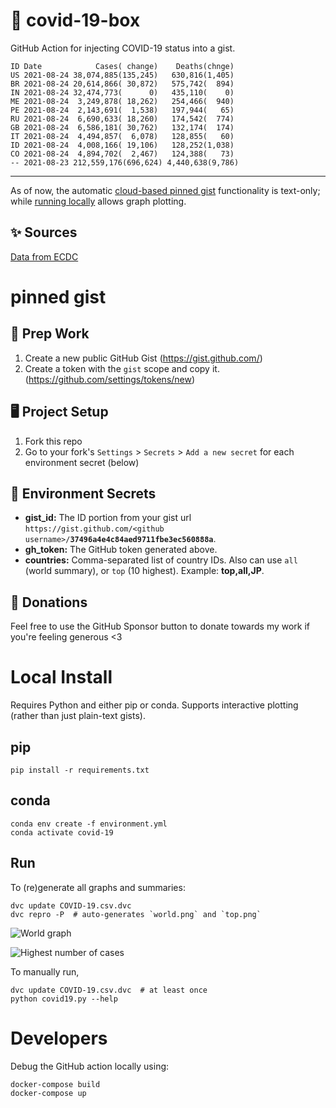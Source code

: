 # 🏥 covid-19-box

GitHub Action for injecting COVID-19 status into a gist.

```
ID Date            Cases( change)    Deaths(chnge)
US 2021-08-24 38,074,885(135,245)   630,816(1,405)
BR 2021-08-24 20,614,866( 30,872)   575,742(  894)
IN 2021-08-24 32,474,773(      0)   435,110(    0)
ME 2021-08-24  3,249,878( 18,262)   254,466(  940)
PE 2021-08-24  2,143,691(  1,538)   197,944(   65)
RU 2021-08-24  6,690,633( 18,260)   174,542(  774)
GB 2021-08-24  6,586,181( 30,762)   132,174(  174)
IT 2021-08-24  4,494,857(  6,078)   128,855(   60)
ID 2021-08-24  4,008,166( 19,106)   128,252(1,038)
CO 2021-08-24  4,894,702(  2,467)   124,388(   73)
-- 2021-08-23 212,559,176(696,624) 4,440,638(9,786)
```

---

As of now, the automatic [cloud-based pinned gist](#pinned-gist) functionality is text-only;
while [running locally](#local-install) allows graph plotting.

## ✨ Sources

[Data from ECDC](https://www.ecdc.europa.eu/en/publications-data/download-todays-data-geographic-distribution-covid-19-cases-worldwide)

# pinned gist

## 🎒 Prep Work
1. Create a new public GitHub Gist (https://gist.github.com/)
1. Create a token with the `gist` scope and copy it. (https://github.com/settings/tokens/new)

## 🖥 Project Setup
1. Fork this repo
1. Go to your fork's `Settings` > `Secrets` > `Add a new secret` for each environment secret (below)

## 🤫 Environment Secrets
- **gist_id:** The ID portion from your gist url `https://gist.github.com/<github username>/`**`37496a4e4c84aed9711fbe3ec560888a`**.
- **gh_token:** The GitHub token generated above.
- **countries:** Comma-separated list of country IDs. Also can use `all` (world summary), or `top` (10 highest). Example: **top,all,JP**.

## 💸 Donations

Feel free to use the GitHub Sponsor button to donate towards my work if you're feeling generous <3

# Local Install

Requires Python and either pip or conda. Supports interactive plotting (rather than just plain-text gists).

## pip

```
pip install -r requirements.txt
```

## conda

```
conda env create -f environment.yml
conda activate covid-19
```

## Run

To (re)generate all graphs and summaries:

```
dvc update COVID-19.csv.dvc
dvc repro -P  # auto-generates `world.png` and `top.png`
```

![World graph](world.png)

![Highest number of cases](top.png)

To manually run,

```
dvc update COVID-19.csv.dvc  # at least once
python covid19.py --help
```

# Developers

Debug the GitHub action locally using:

```
docker-compose build
docker-compose up
```

